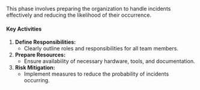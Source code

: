 This phase involves preparing the organization to handle incidents effectively and reducing the likelihood of their occurrence.

#### Key Activities
1. **Define Responsibilities:**
    - Clearly outline roles and responsibilities for all team members.
2. **Prepare Resources:**
    - Ensure availability of necessary hardware, tools, and documentation.
3. **Risk Mitigation:**
    - Implement measures to reduce the probability of incidents occurring.